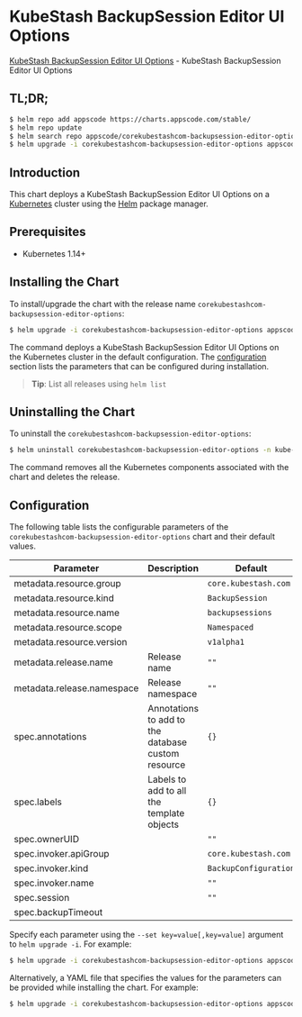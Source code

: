 # KubeStash BackupSession Editor UI Options

[KubeStash BackupSession Editor UI Options](https://byte.builders) - KubeStash BackupSession Editor UI Options

## TL;DR;

```bash
$ helm repo add appscode https://charts.appscode.com/stable/
$ helm repo update
$ helm search repo appscode/corekubestashcom-backupsession-editor-options --version=v0.18.0
$ helm upgrade -i corekubestashcom-backupsession-editor-options appscode/corekubestashcom-backupsession-editor-options -n kube-system --create-namespace --version=v0.18.0
```

## Introduction

This chart deploys a KubeStash BackupSession Editor UI Options on a [Kubernetes](http://kubernetes.io) cluster using the [Helm](https://helm.sh) package manager.

## Prerequisites

- Kubernetes 1.14+

## Installing the Chart

To install/upgrade the chart with the release name `corekubestashcom-backupsession-editor-options`:

```bash
$ helm upgrade -i corekubestashcom-backupsession-editor-options appscode/corekubestashcom-backupsession-editor-options -n kube-system --create-namespace --version=v0.18.0
```

The command deploys a KubeStash BackupSession Editor UI Options on the Kubernetes cluster in the default configuration. The [configuration](#configuration) section lists the parameters that can be configured during installation.

> **Tip**: List all releases using `helm list`

## Uninstalling the Chart

To uninstall the `corekubestashcom-backupsession-editor-options`:

```bash
$ helm uninstall corekubestashcom-backupsession-editor-options -n kube-system
```

The command removes all the Kubernetes components associated with the chart and deletes the release.

## Configuration

The following table lists the configurable parameters of the `corekubestashcom-backupsession-editor-options` chart and their default values.

|         Parameter          |                    Description                     |             Default              |
|----------------------------|----------------------------------------------------|----------------------------------|
| metadata.resource.group    |                                                    | <code>core.kubestash.com</code>  |
| metadata.resource.kind     |                                                    | <code>BackupSession</code>       |
| metadata.resource.name     |                                                    | <code>backupsessions</code>      |
| metadata.resource.scope    |                                                    | <code>Namespaced</code>          |
| metadata.resource.version  |                                                    | <code>v1alpha1</code>            |
| metadata.release.name      | Release name                                       | <code>""</code>                  |
| metadata.release.namespace | Release namespace                                  | <code>""</code>                  |
| spec.annotations           | Annotations to add to the database custom resource | <code>{}</code>                  |
| spec.labels                | Labels to add to all the template objects          | <code>{}</code>                  |
| spec.ownerUID              |                                                    | <code>""</code>                  |
| spec.invoker.apiGroup      |                                                    | <code>core.kubestash.com</code>  |
| spec.invoker.kind          |                                                    | <code>BackupConfiguration</code> |
| spec.invoker.name          |                                                    | <code>""</code>                  |
| spec.session               |                                                    | <code>""</code>                  |
| spec.backupTimeout         |                                                    | <code></code>                    |


Specify each parameter using the `--set key=value[,key=value]` argument to `helm upgrade -i`. For example:

```bash
$ helm upgrade -i corekubestashcom-backupsession-editor-options appscode/corekubestashcom-backupsession-editor-options -n kube-system --create-namespace --version=v0.18.0 --set metadata.resource.group=core.kubestash.com
```

Alternatively, a YAML file that specifies the values for the parameters can be provided while
installing the chart. For example:

```bash
$ helm upgrade -i corekubestashcom-backupsession-editor-options appscode/corekubestashcom-backupsession-editor-options -n kube-system --create-namespace --version=v0.18.0 --values values.yaml
```
